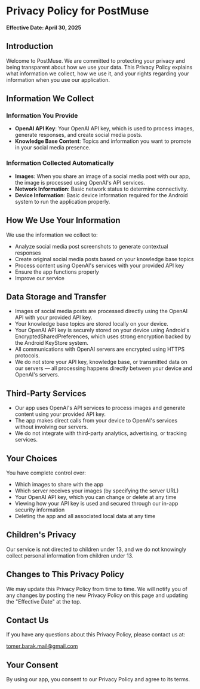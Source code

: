 # Privacy Policy for PostMuse

**Effective Date: April 30, 2025**

## Introduction

Welcome to PostMuse. We are committed to protecting your privacy and being transparent about how we use your data. This Privacy Policy explains what information we collect, how we use it, and your rights regarding your information when you use our application.

## Information We Collect

### Information You Provide
- **OpenAI API Key**: Your OpenAI API key, which is used to process images, generate responses, and create social media posts.
- **Knowledge Base Content**: Topics and information you want to promote in your social media presence.

### Information Collected Automatically
- **Images**: When you share an image of a social media post with our app, the image is processed using OpenAI's API services.
- **Network Information**: Basic network status to determine connectivity.
- **Device Information**: Basic device information required for the Android system to run the application properly.

## How We Use Your Information

We use the information we collect to:
- Analyze social media post screenshots to generate contextual responses
- Create original social media posts based on your knowledge base topics
- Process content using OpenAI's services with your provided API key
- Ensure the app functions properly
- Improve our service

## Data Storage and Transfer

- Images of social media posts are processed directly using the OpenAI API with your provided API key.
- Your knowledge base topics are stored locally on your device.
- Your OpenAI API key is securely stored on your device using Android's EncryptedSharedPreferences, which uses strong encryption backed by the Android KeyStore system.
- All communications with OpenAI servers are encrypted using HTTPS protocols.
- We do not store your API key, knowledge base, or transmitted data on our servers — all processing happens directly between your device and OpenAI's servers.

## Third-Party Services

- Our app uses OpenAI's API services to process images and generate content using your provided API key.
- The app makes direct calls from your device to OpenAI's services without involving our servers.
- We do not integrate with third-party analytics, advertising, or tracking services.

## Your Choices

You have complete control over:
- Which images to share with the app
- Which server receives your images (by specifying the server URL)
- Your OpenAI API key, which you can change or delete at any time
- Viewing how your API key is used and secured through our in-app security information
- Deleting the app and all associated local data at any time

## Children's Privacy

Our service is not directed to children under 13, and we do not knowingly collect personal information from children under 13.

## Changes to This Privacy Policy

We may update this Privacy Policy from time to time. We will notify you of any changes by posting the new Privacy Policy on this page and updating the "Effective Date" at the top.

## Contact Us

If you have any questions about this Privacy Policy, please contact us at:

tomer.barak.mail@gmail.com

## Your Consent

By using our app, you consent to our Privacy Policy and agree to its terms.
